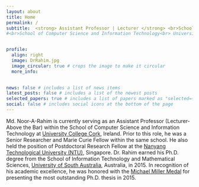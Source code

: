 ```yaml
---
layout: about
title: Home
permalink: /
subtitle:  <strong> Assistant Professor | Lecturer </strong> <br>School of Computer Science & IT <br> University College Cork
#<br>School of Computer Science and Information Technology<br> University College Cork, Ireland 


profile:
  align: right
  image: DrRahim.jpg
  image_circular: true # crops the image to make it circular
  more_info: 

    
news: false # includes a list of news items
latest_posts: false # includes a list of the newest posts
selected_papers: true # includes a list of papers marked as "selected={true}"
social: false # includes social icons at the bottom of the page
---
```


Md. Noor-A-Rahim  is currently serving as an Assistant Professor (Lecturer-Above the Bar) within the School of Computer Science and Information Technology at [University College Cork](https://www.ucc.ie/en/), Ireland. Prior to this role, he was a Senior Researcher and Marie Curie Fellow within the same school. He also held the position of Postdoctoral Research Fellow at the [Nanyang Technological University (NTU)](https://www.ntu.edu.sg/), Singapore. Dr. Rahim earned his Ph.D. degree from the School of Information Technology and Mathematical Sciences, [University of South Australia](https://www.unisa.edu.au/), Australia, in 2015. In recognition of his academic excellence, he was honored with the [Michael Miller Medal](https://i.unisa.edu.au/students/scholarships/prizes/research-and-innovation/) for presenting the most outstanding Ph.D. thesis in 2015. 

<!--Write your biography here. Tell the world about yourself. Link to your favorite [subreddit](http://reddit.com). You can put a picture in, too. The code is already in, just name your picture `prof_pic.jpg` and put it in the `img/` folder.

Put your address / P.O. box / other info right below your picture. You can also disable any of these elements by editing `profile` property of the YAML header of your `_pages/about.md`. Edit `_bibliography/papers.bib` and Jekyll will render your [publications page](/al-folio/publications/) automatically.

Link to your social media connections, too. This theme is set up to use [Font Awesome icons](https://fontawesome.com/) and [Academicons](https://jpswalsh.github.io/academicons/), like the ones below. Add your Facebook, Twitter, LinkedIn, Google Scholar, or just disable all of them. 

Dr. Noor-A-Rahim's research interests encompass a wide array of fields, including intelligent transportation systems, machine learning, Internet of Things, and signal processing. 

-->
